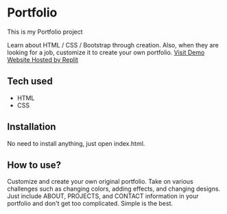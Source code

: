 # Portfolio

This is my Portfolio project

 Learn about HTML / CSS / Bootstrap through creation. Also, when they are looking for a job, customize it to create your own portfolio.
[Visit Demo Website Hosted by Replit](https://portfolio.justinpope91.repl.co/)
## Tech used
* HTML
* CSS
## Installation
No need to install anything, just open index.html.
## How to use?
Customize and create your own original portfolio. Take on various challenges such as changing colors, adding effects, and changing designs. Just include ABOUT, PROJECTS, and CONTACT information in your portfolio and don't get too complicated. Simple is the best.
